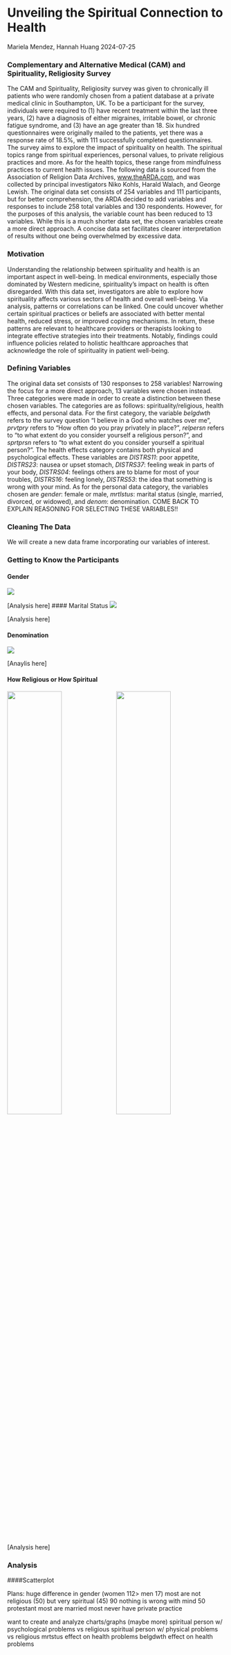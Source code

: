Unveiling the Spiritual Connection to Health
================
Mariela Mendez, Hannah Huang
2024-07-25

### Complementary and Alternative Medical (CAM) and Spirituality, Religiosity Survey

The CAM and Spirituality, Religiosity survey was given to chronically
ill patients who were randomly chosen from a patient database at a
private medical clinic in Southampton, UK. To be a participant for the
survey, individuals were required to (1) have recent treatment within
the last three years, (2) have a diagnosis of either migraines,
irritable bowel, or chronic fatigue syndrome, and (3) have an age
greater than 18. Six hundred questionnaires were originally mailed to
the patients, yet there was a response rate of 18.5%, with 111
successfully completed questionnaires. The survey aims to explore the
impact of spirituality on health. The spiritual topics range from
spiritual experiences, personal values, to private religious practices
and more. As for the health topics, these range from mindfulness
practices to current health issues. The following data is sourced from
the Association of Religion Data Archives, www.theARDA.com, and was
collected by principal investigators Niko Kohls, Harald Walach, and
George Lewish. The original data set consists of 254 variables and 111
participants, but for better comprehension, the ARDA decided to add
variables and responses to include 258 total variables and 130
respondents. However, for the purposes of this analysis, the variable
count has been reduced to 13 variables. While this is a much shorter
data set, the chosen variables create a more direct approach. A concise
data set facilitates clearer interpretation of results without one being
overwhelmed by excessive data.

### Motivation

Understanding the relationship between spirituality and health is an
important aspect in well-being. In medical environments, especially
those dominated by Western medicine, spirituality’s impact on health is
often disregarded. With this data set, investigators are able to explore
how spirituality affects various sectors of health and overall
well-being. Via analysis, patterns or correlations can be linked. One
could uncover whether certain spiritual practices or beliefs are
associated with better mental health, reduced stress, or improved coping
mechanisms. In return, these patterns are relevant to healthcare
providers or therapists looking to integrate effective strategies into
their treatments. Notably, findings could influence policies related to
holistic healthcare approaches that acknowledge the role of spirituality
in patient well-being.

<!-- ```{r}
nrow(camdata)
ncol(camdata)
# Our data set consists of 130 responses to 258 variables!
``` -->

### Defining Variables

The original data set consists of 130 responses to 258 variables!
Narrowing the focus for a more direct approach, 13 variables were chosen
instead. Three categories were made in order to create a distinction
between these chosen variables. The categories are as follows:
spirituality/religious, health effects, and personal data. For the first
category, the variable *belgdwth* refers to the survey question “I
believe in a God who watches over me”, *prvtpry* refers to “How often do
you pray privately in place?”, *relpersn* refers to “to what extent do
you consider yourself a religious person?”, and *sprtprsn* refers to “to
what extent do you consider yourself a spiritual person?”. The health
effects category contains both physical and psychological effects. These
variables are *DISTRS11*: poor appetite, *DISTRS23*: nausea or upset
stomach, *DISTRS37*: feeling weak in parts of your body, *DISTRS04*:
feelings others are to blame for most of your troubles, *DISTRS16*:
feeling lonely, *DISTRS53*: the idea that something is wrong with your
mind. As for the personal data category, the variables chosen are
*gender*: female or male, *mrtlstus*: marital status (single, married,
divorced, or widowed), and *denom*: denomination. COME BACK TO EXPLAIN
REASONING FOR SELECTING THESE VARIABLES!!

### Cleaning The Data

We will create a new data frame incorporating our variables of interest.

### Getting to Know the Participants

#### Gender

![](EDA_Notebook_files/figure-gfm/unnamed-chunk-4-1.png)<!-- -->

\[Analysis here\] \#### Marital Status
![](EDA_Notebook_files/figure-gfm/unnamed-chunk-5-1.png)<!-- -->

\[Analysis here\]

#### Denomination

![](EDA_Notebook_files/figure-gfm/unnamed-chunk-6-1.png)<!-- -->

\[Anaylis here\]

#### How Religious or How Spiritual

<img src="EDA_Notebook_files/figure-gfm/figures-side-1.png" width="50%" /><img src="EDA_Notebook_files/figure-gfm/figures-side-2.png" width="50%" />

\[Analysis here\]

### Analysis

\####Scatterplot

Plans: huge difference in gender (women 112\> men 17) most are not
religious (50) but very spiritual (45) 90 nothing is wrong with mind 50
protestant most are married most never have private practice

want to create and analyze charts/graphs (maybe more) spiritual person
w/ psychological problems vs religious spiritual person w/ physical
problems vs religious mrtstus effect on health problems belgdwth effect
on health problems
